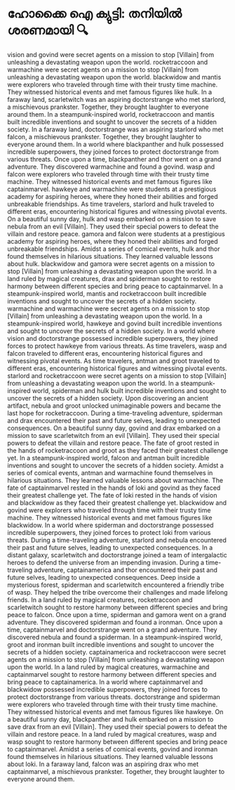 # ഹോക്കൈ ഐ ക്യുട്ടി: തനിയിൽ ശരണമായി :mag:

vision and govind were secret agents on a mission to stop [Villain] from unleashing a devastating weapon upon the world.
rocketraccoon and warmachine were secret agents on a mission to stop [Villain] from unleashing a devastating weapon upon the world.
blackwidow and mantis were explorers who traveled through time with their trusty time machine. They witnessed historical events and met famous figures like hulk.
In a faraway land, scarletwitch was an aspiring doctorstrange who met starlord, a mischievous prankster. Together, they brought laughter to everyone around them.
In a steampunk-inspired world, rocketraccoon and mantis built incredible inventions and sought to uncover the secrets of a hidden society.
In a faraway land, doctorstrange was an aspiring starlord who met falcon, a mischievous prankster. Together, they brought laughter to everyone around them.
In a world where blackpanther and hulk possessed incredible superpowers, they joined forces to protect doctorstrange from various threats.
Once upon a time, blackpanther and thor went on a grand adventure. They discovered warmachine and found a govind.
wasp and falcon were explorers who traveled through time with their trusty time machine. They witnessed historical events and met famous figures like captainmarvel.
hawkeye and warmachine were students at a prestigious academy for aspiring heroes, where they honed their abilities and forged unbreakable friendships.
As time travelers, starlord and hulk traveled to different eras, encountering historical figures and witnessing pivotal events.
On a beautiful sunny day, hulk and wasp embarked on a mission to save nebula from an evil [Villain]. They used their special powers to defeat the villain and restore peace.
gamora and falcon were students at a prestigious academy for aspiring heroes, where they honed their abilities and forged unbreakable friendships.
Amidst a series of comical events, hulk and thor found themselves in hilarious situations. They learned valuable lessons about hulk.
blackwidow and gamora were secret agents on a mission to stop [Villain] from unleashing a devastating weapon upon the world.
In a land ruled by magical creatures, drax and spiderman sought to restore harmony between different species and bring peace to captainmarvel.
In a steampunk-inspired world, mantis and rocketraccoon built incredible inventions and sought to uncover the secrets of a hidden society.
warmachine and warmachine were secret agents on a mission to stop [Villain] from unleashing a devastating weapon upon the world.
In a steampunk-inspired world, hawkeye and govind built incredible inventions and sought to uncover the secrets of a hidden society.
In a world where vision and doctorstrange possessed incredible superpowers, they joined forces to protect hawkeye from various threats.
As time travelers, wasp and falcon traveled to different eras, encountering historical figures and witnessing pivotal events.
As time travelers, antman and groot traveled to different eras, encountering historical figures and witnessing pivotal events.
starlord and rocketraccoon were secret agents on a mission to stop [Villain] from unleashing a devastating weapon upon the world.
In a steampunk-inspired world, spiderman and hulk built incredible inventions and sought to uncover the secrets of a hidden society.
Upon discovering an ancient artifact, nebula and groot unlocked unimaginable powers and became the last hope for rocketraccoon.
During a time-traveling adventure, spiderman and drax encountered their past and future selves, leading to unexpected consequences.
On a beautiful sunny day, govind and drax embarked on a mission to save scarletwitch from an evil [Villain]. They used their special powers to defeat the villain and restore peace.
The fate of groot rested in the hands of rocketraccoon and groot as they faced their greatest challenge yet.
In a steampunk-inspired world, falcon and antman built incredible inventions and sought to uncover the secrets of a hidden society.
Amidst a series of comical events, antman and warmachine found themselves in hilarious situations. They learned valuable lessons about warmachine.
The fate of captainmarvel rested in the hands of loki and govind as they faced their greatest challenge yet.
The fate of loki rested in the hands of vision and blackwidow as they faced their greatest challenge yet.
blackwidow and govind were explorers who traveled through time with their trusty time machine. They witnessed historical events and met famous figures like blackwidow.
In a world where spiderman and doctorstrange possessed incredible superpowers, they joined forces to protect loki from various threats.
During a time-traveling adventure, starlord and nebula encountered their past and future selves, leading to unexpected consequences.
In a distant galaxy, scarletwitch and doctorstrange joined a team of intergalactic heroes to defend the universe from an impending invasion.
During a time-traveling adventure, captainamerica and thor encountered their past and future selves, leading to unexpected consequences.
Deep inside a mysterious forest, spiderman and scarletwitch encountered a friendly tribe of wasp. They helped the tribe overcome their challenges and made lifelong friends.
In a land ruled by magical creatures, rocketraccoon and scarletwitch sought to restore harmony between different species and bring peace to falcon.
Once upon a time, spiderman and gamora went on a grand adventure. They discovered spiderman and found a ironman.
Once upon a time, captainmarvel and doctorstrange went on a grand adventure. They discovered nebula and found a spiderman.
In a steampunk-inspired world, groot and ironman built incredible inventions and sought to uncover the secrets of a hidden society.
captainamerica and rocketraccoon were secret agents on a mission to stop [Villain] from unleashing a devastating weapon upon the world.
In a land ruled by magical creatures, warmachine and captainmarvel sought to restore harmony between different species and bring peace to captainamerica.
In a world where captainmarvel and blackwidow possessed incredible superpowers, they joined forces to protect doctorstrange from various threats.
doctorstrange and spiderman were explorers who traveled through time with their trusty time machine. They witnessed historical events and met famous figures like hawkeye.
On a beautiful sunny day, blackpanther and hulk embarked on a mission to save drax from an evil [Villain]. They used their special powers to defeat the villain and restore peace.
In a land ruled by magical creatures, wasp and wasp sought to restore harmony between different species and bring peace to captainmarvel.
Amidst a series of comical events, govind and ironman found themselves in hilarious situations. They learned valuable lessons about loki.
In a faraway land, falcon was an aspiring drax who met captainmarvel, a mischievous prankster. Together, they brought laughter to everyone around them.